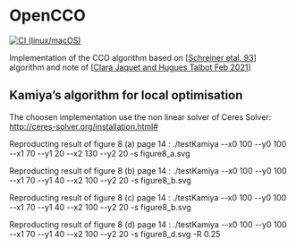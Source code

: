 # OpenCCO

[![CI (linux/macOS)](https://github.com/kerautret/LiverCCO/actions/workflows/build.yml/badge.svg)](https://github.com/kerautret/LiverCCO/actions/workflows/build.yml)

Implementation of the CCO algorithm based on [[Schreiner etal. 93](https://github.com/kerautret/LiverCCO/blob/main/Refs/schreiner90.pdf)] algorithm and note of [[Clara Jaquet and Hugues Talbot  Feb 2021](https://github.com/kerautret/LiverCCO/blob/main/Refs/ccoJacquetHugues.pdf)]




## Kamiya’s algorithm for  local optimisation

The choosen implementation use the non linear solver of Ceres Solver: http://ceres-solver.org/installation.html#


Reproducting result of figure 8 (a) page 14 :
./testKamiya --x0 100 --y0 100 --x1 70 --y1 20 --x2 130 --y2 20 -s figure8_a.svg

Reproducting result of figure 8 (b) page 14 :
./testKamiya --x0 100 --y0 100 --x1 70 --y1 40 --x2 100 --y2 20 -s figure8_b.svg



Reproducting result of figure 8 (c) page 14 :
./testKamiya --x0 100 --y0 100 --x1 70 --y1 40 --x2 100 --y2 20 -s figure8_b.svg


Reproducting result of figure 8 (d) page 14 :
 ./testKamiya --x0 100 --y0 100 --x1 70 --y1 40 --x2 100 --y2 20 -s figure8_d.svg -R 0.25








   
   
